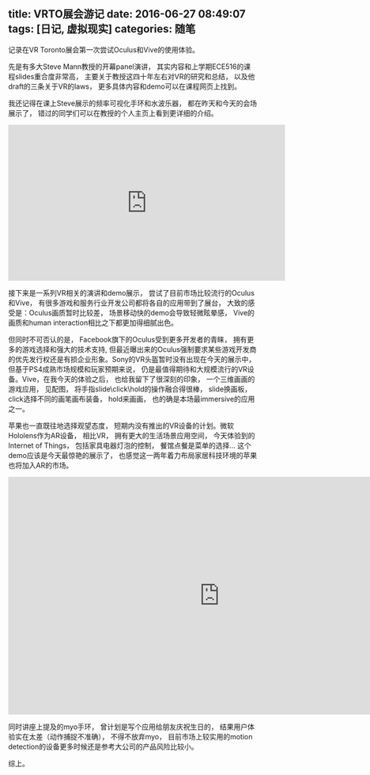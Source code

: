 title: VRTO展会游记
date: 2016-06-27 08:49:07
tags: [日记, 虚拟现实]
categories: 随笔
---

记录在VR Toronto展会第一次尝试Oculus和Vive的使用体验。

<!-- more -->

先是有多大Steve Mann教授的开幕panel演讲， 其实内容和上学期ECE516的课程slides重合度非常高， 主要关于教授这四十年左右对VR的研究和总结， 以及他draft的三条关于VR的laws， 更多具体内容和demo可以在课程网页上找到。 

我还记得在课上Steve展示的频率可视化手环和水波乐器， 都在昨天和今天的会场展示了， 错过的同学们可以在教授的个人主页上看到更详细的介绍。

<div class="video-container">
	<iframe width="560" height="315" src="https://www.youtube.com/v/Z9qiWqRPrcw" frameborder="0" allowfullscreen></iframe>	
</div>

接下来是一系列VR相关的演讲和demo展示， 尝试了目前市场比较流行的Oculus和Vive， 有很多游戏和服务行业开发公司都将各自的应用带到了展台， 大致的感受是：Oculus画质暂时比较差， 场景移动快的demo会导致轻微眩晕感， Vive的画质和human interaction相比之下都更加得细腻出色。

但同时不可否认的是， Facebook旗下的Oculus受到更多开发者的青睐， 拥有更多的游戏选择和强大的技术支持, 但最近曝出来的Oculus强制要求某些游戏开发商的优先发行权还是有损企业形象。Sony的VR头盔暂时没有出现在今天的展示中， 但基于PS4成熟市场规模和玩家预期来说， 仍是最值得期待和大规模流行的VR设备。Vive，在我今天的体验之后， 也给我留下了很深刻的印象， 一个三维画画的游戏应用， 见配图， 将手指slide\click\hold的操作融合得很棒， slide换画板， click选择不同的画笔画布装备， hold来画画， 也的确是本场最immersive的应用之一。

苹果也一直既往地选择观望态度， 短期内没有推出的VR设备的计划。微软Hololens作为AR设备， 相比VR， 拥有更大的生活场景应用空间， 今天体验到的Internet of Things， 包括家具电器灯泡的控制， 餐馆点餐是菜单的选择… 这个demo应该是今天最惊艳的展示了， 也感觉这一两年着力布局家居科技环境的苹果也将加入AR的市场。

<div class="video-container">
	<iframe width="854" height="480" src="https://www.youtube.com/v/xG3hslceFqo" frameborder="0" allowfullscreen></iframe>
</div>

同时讲座上提及的myo手环， 曾计划是写个应用给朋友庆祝生日的， 结果用户体验实在太差（动作捕捉不准确）， 不得不放弃myo， 目前市场上较实用的motion detection的设备更多时候还是参考大公司的产品风险比较小。

综上。